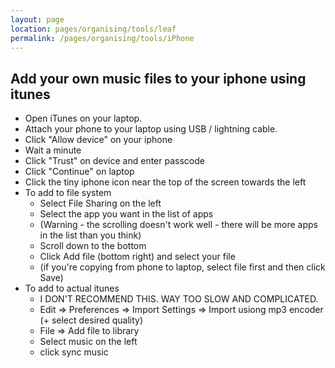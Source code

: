 ```yaml
---
layout: page
location: pages/organising/tools/leaf
permalink: /pages/organising/tools/iPhone
---
```


## Add your own music files to your iphone using itunes

- Open iTunes on your laptop.
- Attach your phone to your laptop using USB / lightning cable.
- Click "Allow device" on your iphone
- Wait a minute
- Click "Trust" on device and enter passcode
- Click "Continue" on laptop
- Click the tiny iphone icon near the top of the screen towards the left
- To add to file system
    - Select File Sharing on the left 
    - Select the app you want in the list of apps
    - (Warning - the scrolling doesn't work well - there will be more apps in the list than you think)
    - Scroll down to the bottom
    - Click Add file (bottom right) and select your file
    - (if you're copying from phone to laptop, select file first and then click Save)
- To add to actual itunes 
    - I DON'T RECOMMEND THIS. WAY TOO SLOW AND COMPLICATED.
    - Edit => Preferences => Import Settings => Import usiong mp3 encoder (+ select desired quality) 
    - File => Add file to library
    - Select music on the left
    - click sync music
